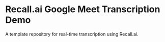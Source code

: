 # Recall.ai Google Meet Transcription Demo

A template repository for real-time transcription using Recall.ai.
